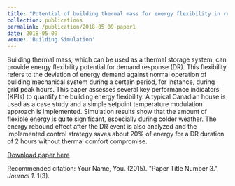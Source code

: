 ```yaml
---
title: "Potential of building thermal mass for energy flexibility in residential buildings : a sensitivity analysis"
collection: publications
permalink: /publication/2018-05-09-paper1
date: 2018-05-09
venue: 'Building Simulation'
---
```

Building thermal mass, which can be used as a thermal storage system, can provide energy flexibility potential for demand response (DR). This flexibility refers to the deviation of energy demand against normal operation of building mechanical system during a certain period, for instance, during grid peak hours. This paper assesses several key performance indicators (KPIs) to quantify the building energy flexibility. A typical Canadian house is used as a case study and a simple setpoint temperature modulation approach is implemented. Simulation results show that the amount of flexible energy is quite significant, especially during colder weather. The energy rebound effect after the DR event is also analyzed and the implemented control strategy saves about 20% of energy for a DR duration of 2 hours without thermal comfort compromise.

[Download paper here](http://kuzha.github.io/files/kunzhang-p2018a.pdf)

Recommended citation: Your Name, You. (2015). "Paper Title Number 3." <i>Journal 1</i>. 1(3).

